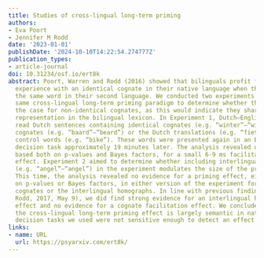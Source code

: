 ```yaml
---
title: Studies of cross-lingual long-term priming
authors:
- Eva Poort
- Jennifer M Rodd
date: '2023-01-01'
publishDate: '2024-10-10T14:22:54.274777Z'
publication_types:
- article-journal
doi: 10.31234/osf.io/ert8k
abstract: Poort, Warren and Rodd (2016) showed that bilinguals profit from recent
  experience with an identical cognate in their native language when they encounter
  the same word in their second language. We conducted two experiments employing the
  same cross-lingual long-term priming paradigm to determine whether this is also
  the case for non-identical cognates, as this would indicate they share an orthographic
  representation in the bilingual lexicon. In Experiment 1, Dutch–English bilinguals
  read Dutch sentences containing identical cognates (e.g. “winter”–“winter”), non-identical
  cognates (e.g. “baard”–“beard”) or the Dutch translations (e.g. “fiets”) of English
  control words (e.g. “bike”). These words were presented again in an English lexical
  decision task approximately 19 minutes later. The analysis revealed only weak evidence,
  based both on p-values and Bayes factors, for a small 6-9 ms facilitative priming
  effect. Experiment 2 aimed to determine whether including interlingual homographs
  (e.g. “angel”–“angel”) in the experiment modulates the size of the priming effect.
  This time, the analysis revealed no evidence for a priming effect, either based
  on p-values or Bayes factors, in either version of the experiment for either the
  cognates or the interlingual homographs. In line with previous findings (Poort &
  Rodd, 2017, May 9), we did find strong evidence for an interlingual homograph inhibition
  effect and no evidence for a cognate facilitation effect. We conclude that, since
  the cross-lingual long-term priming effect is largely semantic in nature, the lexical
  decision tasks we used were not sensitive enough to detect an effect of priming.
links:
- name: URL
  url: https://psyarxiv.com/ert8k/
---
```

